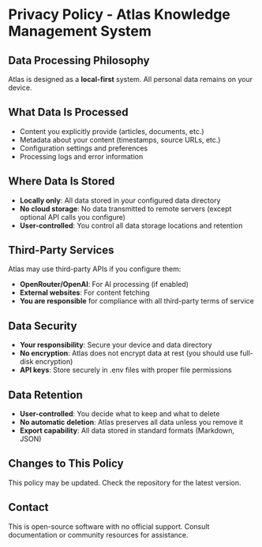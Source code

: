 # Privacy Policy - Atlas Knowledge Management System

## Data Processing Philosophy
Atlas is designed as a **local-first** system. All personal data remains on your device.

## What Data Is Processed
- Content you explicitly provide (articles, documents, etc.)
- Metadata about your content (timestamps, source URLs, etc.)
- Configuration settings and preferences
- Processing logs and error information

## Where Data Is Stored
- **Locally only**: All data stored in your configured data directory
- **No cloud storage**: No data transmitted to remote servers (except optional API calls you configure)
- **User-controlled**: You control all data storage locations and retention

## Third-Party Services
Atlas may use third-party APIs if you configure them:
- **OpenRouter/OpenAI**: For AI processing (if enabled)
- **External websites**: For content fetching
- **You are responsible** for compliance with all third-party terms of service

## Data Security
- **Your responsibility**: Secure your device and data directory
- **No encryption**: Atlas does not encrypt data at rest (you should use full-disk encryption)
- **API keys**: Store securely in .env files with proper file permissions

## Data Retention
- **User-controlled**: You decide what to keep and what to delete
- **No automatic deletion**: Atlas preserves all data unless you remove it
- **Export capability**: All data stored in standard formats (Markdown, JSON)

## Changes to This Policy
This policy may be updated. Check the repository for the latest version.

## Contact
This is open-source software with no official support. Consult documentation or community resources for assistance.
